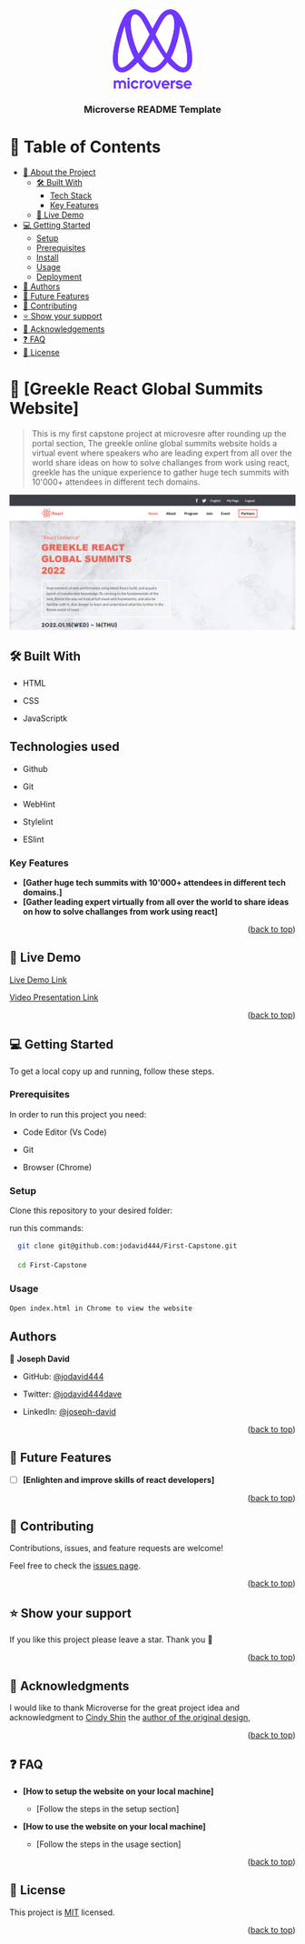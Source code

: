 <div align="center">

  <img src="murple_logo.png" alt="logo" width="140"  height="auto" />
  <br/>

  <h3><b>Microverse README Template</b></h3>

</div>


# 📗 Table of Contents

- [📖 About the Project](#about-project)
  - [🛠 Built With](#built-with)
    - [Tech Stack](#tech-stack)
    - [Key Features](#key-features)
  - [🚀 Live Demo](#live-demo)
- [💻 Getting Started](#getting-started)
  - [Setup](#setup)
  - [Prerequisites](#prerequisites)
  - [Install](#install)
  - [Usage](#usage)
  - [Deployment](#triangular_flag_on_post-deployment)
- [👥 Authors](#authors)
- [🔭 Future Features](#future-features)
- [🤝 Contributing](#contributing)
- [⭐️ Show your support](#support)
- [🙏 Acknowledgements](#acknowledgements)
- [❓ FAQ](#faq)
- [📝 License](#license)


# 📖 [Greekle React Global Summits Website] <a name="about-project"></a>

> This is my first capstone project at microvesre after rounding up the portal section, The greekle online global summits website holds a virtual event where speakers who are leading expert from all over the world share ideas on how to solve challanges from work using react, greekle has the unique experience to gather huge tech summits with 10'000+ attendees in different tech domains.

<img src="image/Screenshot 2023-03-31 184700.png" alt="Live Screenshot">


## 🛠 Built With <a name="built-with"></a>

- HTML

- CSS

- JavaScriptk

## Technologies used

- Github

- Git

- WebHint

- Stylelint

- ESlint

### Key Features <a name="key-features"></a>

- **[Gather huge tech summits with 10'000+ attendees in different tech domains.]**
- **[Gather leading expert virtually from all over the world to share ideas on how to solve challanges from work using react]**

<p align="right">(<a href="#readme-top">back to top</a>)</p>

## 🚀 Live Demo <a name="live-demo"></a>

[Live Demo Link](https://jodavid444.github.io/First_Capstone/)

[Video Presentation Link](https://drive.google.com/file/d/1DQAb9dB-slhPxhUDMtCBQ8PTFX-IUbiR/view?usp=sharing)


<p align="right">(<a href="#readme-top">back to top</a>)</p>

## 💻 Getting Started <a name="getting-started"></a>

To get a local copy up and running, follow these steps.

### Prerequisites

In order to run this project you need:

- Code Editor (Vs Code)

- Git 

- Browser (Chrome)

### Setup

Clone this repository to your desired folder:

run this commands:

```sh
  git clone git@github.com:jodavid444/First-Capstone.git

  cd First-Capstone
```

### Usage

```sh
Open index.html in Chrome to view the website
```

## Authors <a name="authors"></a>

👤 **Joseph David**

- GitHub: [@jodavid444](https://github.com/jodavid444)

- Twitter: [@jodavid444dave](https://twitter.com/jodavid444dave)

- LinkedIn: [@joseph-david](https://www.linkedin.com/in/joseph-david-/)

<p align="right">(<a href="#readme-top">back to top</a>)</p>

## 🔭 Future Features <a name="future-features"></a>

- [ ] **[Enlighten and improve skills of react developers]**

<p align="right">(<a href="#readme-top">back to top</a>)</p>

## 🤝 Contributing <a name="contributing"></a>

Contributions, issues, and feature requests are welcome!

Feel free to check the [issues page](../../issues/).

<p align="right">(<a href="#readme-top">back to top</a>)</p>

## ⭐️ Show your support <a name="support"></a>

If you like this project please leave a star. Thank you 🙏

<p align="right">(<a href="#readme-top">back to top</a>)</p>

## 🙏 Acknowledgments <a name="acknowledgements"></a>

I would like to thank Microverse for the great project idea and acknowledgment to [Cindy Shin](https://www.behance.net/adagio07) the [author of the original design](https://www.behance.net/gallery/29845175/CC-Global-Summit-2015),


<p align="right">(<a href="#readme-top">back to top</a>)</p>

## ❓ FAQ <a name="faq"></a>

- **[How to setup the website on your local machine]**

  - [Follow the steps in the setup section]

- **[How to use the website on your local machine]**

  - [Follow the steps in the usage section]

<p align="right">(<a href="#readme-top">back to top</a>)</p>

## 📝 License <a name="license"></a>

This project is [MIT](./LICENSE) licensed.

<p align="right">(<a href="#readme-top">back to top</a>)</p>
